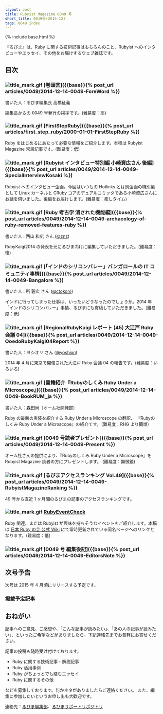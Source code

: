 ```yaml
---
layout: post
title: Rubyist Magazine 0049 号
short_title: 0049号(2014-12)
tags: 0049 index
---
```

{% include base.html %}


『るびま』は、Ruby に関する技術記事はもちろんのこと、Rubyist へのインタビューやエッセイ、その他をお届けするウェブ雑誌です。

## 目次

### ![title_mark.gif]({{base}}{{site.baseurl}}/images/title_mark.gif) [巻頭言]({{base}}{% post_url articles/0049/2014-12-14-0049-ForeWord %})

書いた人：るびま編集長 高橋征義

編集長からの 0049 号発行の挨拶です。(難易度：高)

### ![title_mark.gif]({{base}}{{site.baseurl}}/images/title_mark.gif) [FirstStepRuby]({{base}}{% post_url articles/first_step_ruby/2000-01-01-FirstStepRuby %})

Ruby をはじめるにあたって必要な情報をご紹介します。本稿は Rubyist Magazine 常設記事です。(難易度：低)

### ![title_mark.gif]({{base}}{{site.baseurl}}/images/title_mark.gif) [Rubyist インタビュー特別編 小崎資広さん 後編]({{base}}{% post_url articles/0049/2014-12-14-0049-SpecialInterviewKosaki %})

Rubyist へのインタビュー企画。今回はいつもの Hotlinks とは別企画の特別編として Linux カーネルと CRuby コアのデュアルコミッタである小崎資広さんにお話を伺いました。後編をお届けします。(難易度：癒しタイム)

### ![title_mark.gif]({{base}}{{site.baseurl}}/images/title_mark.gif) [Ruby 考古学 消された機能編]({{base}}{% post_url articles/0049/2014-12-14-0049-archaeology-of-ruby-removed-features-ruby %})

書いた人 : 西山 和広 さん ([@znz](https://twitter.com/znz))

RubyKaigi2014 の発表を元にるびま向けに編集していただきました。(難易度：懐)

### ![title_mark.gif]({{base}}{{site.baseurl}}/images/title_mark.gif) [「インドのシリコンバレー」バンガロールの IT コミュニティ事情]({{base}}{% post_url articles/0049/2014-12-14-0049-Bangalore %})

書いた人 : 所 親宏 さん ([@ctokoro](https://twitter.com/ctokoro_me/))

インドに行ってしまった仕事は、いったいどうなったのでしょうか。2014 年「インドのシリコンバレー」事情、るびまにも寄稿していただきました。(難易度：低)

### ![title_mark.gif]({{base}}{{site.baseurl}}/images/title_mark.gif) [RegionalRubyKaigi レポート (45) 大江戸 Ruby 会議 04]({{base}}{% post_url articles/0049/2014-12-14-0049-OoedoRubyKaigi04Report %})

書いた人：ヨシオリ さん ([@yoshiori](https://twitter.com/yoshiori))

2014 年 4 月に東京で開催された大江戸 Ruby 会議 04 の報告です。(難易度：いろいろ)

### ![title_mark.gif]({{base}}{{site.baseurl}}/images/title_mark.gif) [書籍紹介『Rubyのしくみ Ruby Under a Microscope』]({{base}}{% post_url articles/0049/2014-12-14-0049-BookRUM_ja %})

書いた人：森田尚（オーム社開発部）

Ruby の最新の実装を紹介する Ruby Under a Microscope の翻訳、
『Rubyのしくみ Ruby Under a Microscope』の紹介です。（難易度：RHG より簡単）

### ![title_mark.gif]({{base}}{{site.baseurl}}/images/title_mark.gif) [0049 号読者プレゼント]({{base}}{% post_url articles/0049/2014-12-14-0049-Present %})

オーム社さんの提供により、『Rubyのしくみ Ruby Under a Microscope』を Rubyist Magazine 読者の方にプレゼントします。 (難易度：顕微鏡)

### ![title_mark.gif]({{base}}{{site.baseurl}}/images/title_mark.gif) [るびまアクセスランキング Vol.49]({{base}}{% post_url articles/0049/2014-12-14-0049-RubyistMagazineRanking %})

49 号から直近 1 ヶ月間のるびまの記事のアクセスランキングです。

### ![title_mark.gif]({{base}}{{site.baseurl}}/images/title_mark.gif) [RubyEventCheck](https://github.com/ruby-no-kai/official/wiki/RubyEventCheck)

Ruby 関連、または Rubyist が興味を持ちそうなイベントをご紹介します。本稿は [日本 Ruby の会 公式 Wiki](https://github.com/ruby-no-kai/official/wiki) にて常時更新されている同名ページへのリンクとなります。(難易度：低)

### ![title_mark.gif]({{base}}{{site.baseurl}}/images/title_mark.gif) [0049 号 編集後記]({{base}}{% post_url articles/0049/2014-12-14-0049-EditorsNote %})

## 次号予告

次号は 2015 年 4 月頃にリリースする予定です。

### 掲載予定記事

## おねがい

記事へのご意見、ご感想や、「こんな記事が読みたい」、「あの人の記事が読みたい」、といったご希望などがありましたら、下記連絡先までお気軽にお寄せください。

記事の投稿も随時受け付けております。

* Ruby に関する技術記事・解説記事
* Ruby 活用事例
* Ruby がちょっとでも絡むエッセイ
* Ruby に関するその他


などを募集しております。何かネタがありましたらご連絡ください。
また、編集に参加したいというお申し出も大歓迎です。

連絡先：[るびま編集部](mailto:magazine@ruby-no-kai.org)、[るびまサポートリポジトリ](https://github.com/rubima/rubima-support)


